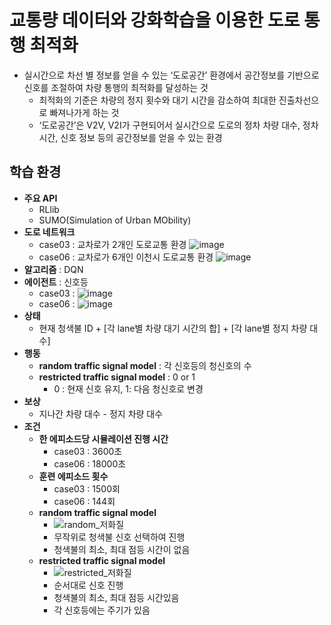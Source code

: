 # 교통량 데이터와 강화학습을 이용한 도로 통행 최적화
- 실시간으로 차선 별 정보를 얻을 수 있는 ‘도로공간’ 환경에서 공간정보를 기반으로 신호를 조절하여 차량 통행의 최적화를 달성하는 것
  - 최적화의 기준은 차량의 정지 횟수와 대기 시간을 감소하여 최대한 진출차선으로 빠져나가게 하는 것
  - ‘도로공간’은 V2V, V2I가 구현되어서 실시간으로 도로의 정차 차량 대수, 정차 시간, 신호 정보 등의 공간정보를 얻을 수 있는 환경

## 학습 환경
- **주요 API**
  - RLlib
  - SUMO(Simulation of Urban MObility)
- **도로 네트워크**
  - case03 : 교차로가 2개인 도로교통 환경 ![image](https://user-images.githubusercontent.com/58590260/137259592-73087132-a10d-4701-927d-6c3a9eabe89c.png)
  - case06 : 교차로가 6개인 이천시 도로교통 환경 ![image](https://user-images.githubusercontent.com/58590260/137259384-c9220f41-e80b-44f4-adc6-984875ef6786.png)
- **알고리즘** : DQN
- **에이전트** : 신호등
  - case03 : ![image](https://user-images.githubusercontent.com/58590260/137354672-1b296638-4626-40d7-8637-483c50d98dca.png)
  - case06 : ![image](https://user-images.githubusercontent.com/58590260/137355202-09f9fe67-e953-4ba2-b4a3-c48c44d450a8.png) 
- **상태**
  - 현재 청색불 ID + [각 lane별 차량 대기 시간의 합] + [각 lane별 정지 차량 대수]
- **행동**
  - **random traffic signal model** : 각 신호등의 청신호의 수
  - **restricted traffic signal model** : 0 or 1
    - 0 : 현재 신호 유지, 1: 다음 청신호로 변경
- **보상**
  - 지나간 차량 대수 - 정지 차량 대수
- **조건**
  - **한 에피소드당 시뮬레이션 진행 시간**
    - case03 : 3600초
    - case06 : 18000초
  - **훈련 에피소드 횟수**
    - case03 : 1500회
    - case06 : 144회
  - **random traffic signal model**
    - ![random_저화질](https://user-images.githubusercontent.com/58590260/137359804-020928c3-2423-4cd4-9f84-06e627c683cb.gif)
    - 무작위로 청색불 신호 선택하여 진행
    - 청색불의 최소, 최대 점등 시간이 없음
  - **restricted traffic signal model**
    - ![restricted_저화질](https://user-images.githubusercontent.com/58590260/137358485-3e230d2f-3c25-4e41-8dfc-8060bf9d1df3.gif) 
    - 순서대로 신호 진행
    - 청색불의 최소, 최대 점등 시간있음
    - 각 신호등에는 주기가 있음
